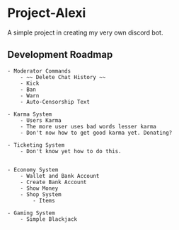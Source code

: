 # Project-Alexi
A simple project in creating my very own discord bot.

## Development Roadmap
    - Moderator Commands
        - ~~ Delete Chat History ~~
        - Kick
        - Ban
        - Warn
        - Auto-Censorship Text
    
    - Karma System
        - Users Karma
        - The more user uses bad words lesser karma
        - Don't now how to get good karma yet. Donating?
    
    - Ticketing System
        - Don't know yet how to do this.
    

    - Economy System
        - Wallet and Bank Account
        - Create Bank Account
        - Show Money
        - Shop System
            - Items

    - Gaming System
        - Simple Blackjack
    

